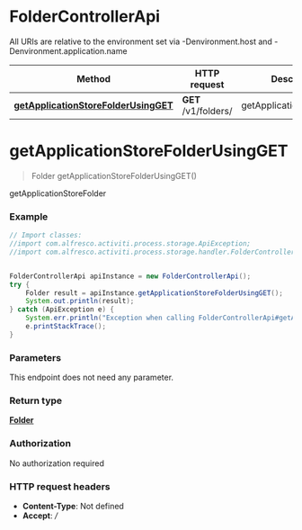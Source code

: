 # FolderControllerApi

All URIs are relative to the environment set via -Denvironment.host and -Denvironment.application.name

Method | HTTP request | Description
------------- | ------------- | -------------
[**getApplicationStoreFolderUsingGET**](FolderControllerApi.md#getApplicationStoreFolderUsingGET) | **GET** /v1/folders/ | getApplicationStoreFolder

<a name="getApplicationStoreFolderUsingGET"></a>
# **getApplicationStoreFolderUsingGET**
> Folder getApplicationStoreFolderUsingGET()

getApplicationStoreFolder

### Example
```java
// Import classes:
//import com.alfresco.activiti.process.storage.ApiException;
//import com.alfresco.activiti.process.storage.handler.FolderControllerApi;


FolderControllerApi apiInstance = new FolderControllerApi();
try {
    Folder result = apiInstance.getApplicationStoreFolderUsingGET();
    System.out.println(result);
} catch (ApiException e) {
    System.err.println("Exception when calling FolderControllerApi#getApplicationStoreFolderUsingGET");
    e.printStackTrace();
}
```

### Parameters
This endpoint does not need any parameter.

### Return type

[**Folder**](Folder.md)

### Authorization

No authorization required

### HTTP request headers

 - **Content-Type**: Not defined
 - **Accept**: */*

